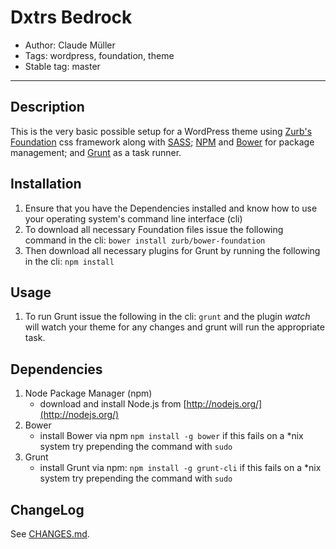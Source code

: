 # Dxtrs Bedrock

* Author: Claude Müller
* Tags: wordpress, foundation, theme
* Stable tag: master

---

## Description

This is the very basic possible setup for a WordPress theme using [Zurb's Foundation](http://foundation.zurb.com/) css framework along with [SASS](http://sass-lang.com/); [NPM](https://www.npmjs.org/) and [Bower](http://bower.io/) for package management; and [Grunt](http://gruntjs.com/) as a task runner.


## Installation

1. Ensure that you have the Dependencies installed and know how to use your operating system's command line interface (cli)
2. To download all necessary Foundation files issue the following command in the cli: `bower install zurb/bower-foundation`
3. Then download all necessary plugins for Grunt by running the following in the cli: `npm install`


## Usage

1. To run Grunt issue the following in the cli: `grunt` and the plugin _watch_ will watch your theme for any changes and grunt will run the appropriate task.


## Dependencies

1. Node Package Manager (npm)
    - download and install Node.js from [http://nodejs.org/](http://nodejs.org/)
2. Bower
    - install Bower via npm `npm install -g bower` if this fails on a \*nix system try prepending the command with `sudo`
3. Grunt
    - install Grunt via npm: `npm install -g grunt-cli` if this fails on a \*nix system try prepending the command with `sudo`


## ChangeLog

See [CHANGES.md](CHANGES.md).

